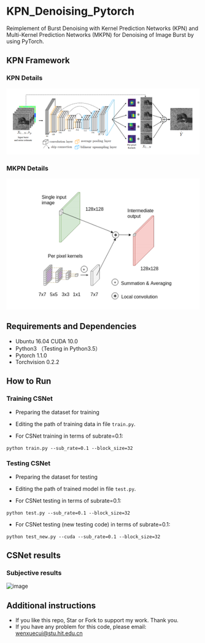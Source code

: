 # KPN_Denoising_Pytorch

Reimplement of Burst Denoising with Kernel Prediction Networks (KPN) and Multi-Kernel Prediction Networks (MKPN) for Denoising of Image Burst by using PyTorch.

## KPN Framework
### KPN Details

![image](https://github.com/WenxueCui/KPN_Denoising_Pytorch/raw/master/images/framework.png)

### MKPN Details

![image](https://github.com/WenxueCui/KPN_Denoising_Pytorch/raw/master/images/framework2.png)

## Requirements and Dependencies

* Ubuntu 16.04 CUDA 10.0
* Python3 （Testing in Python3.5）
* Pytorch 1.1.0   
* Torchvision 0.2.2

## How to Run

### Training CSNet
* Preparing the dataset for training

* Editing the path of training data in file `train.py`.

* For CSNet training in terms of subrate=0.1:

```python train.py --sub_rate=0.1 --block_size=32```

### Testing CSNet
* Preparing the dataset for testing

* Editing the path of trained model in file `test.py`.

* For CSNet testing in terms of subrate=0.1:

```python test.py --sub_rate=0.1 --block_size=32```

* For CSNet testing (new testing code) in terms of subrate=0.1:

```python test_new.py --cuda --sub_rate=0.1 --block_size=32```

## CSNet results
### Subjective results

![image](https://github.com/WenxueCui/KPN_Denoising_Pytorch/raw/master/images/result1.png)

## Additional instructions

* If you like this repo, Star or Fork to support my work. Thank you.
* If you have any problem for this code, please email: wenxuecui@stu.hit.edu.cn

